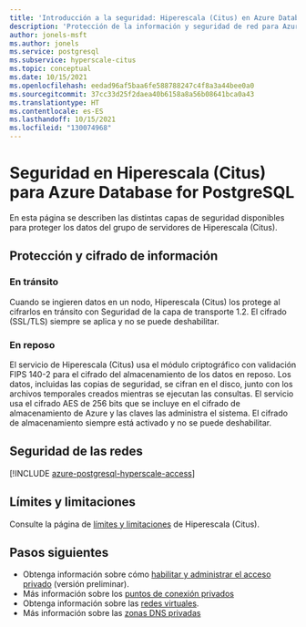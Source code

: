 ```yaml
---
title: 'Introducción a la seguridad: Hiperescala (Citus) en Azure Database for PostgreSQL'
description: 'Protección de la información y seguridad de red para Azure Database for PostgreSQL: Hiperescala (Citus).'
author: jonels-msft
ms.author: jonels
ms.service: postgresql
ms.subservice: hyperscale-citus
ms.topic: conceptual
ms.date: 10/15/2021
ms.openlocfilehash: eedad96af5baa6fe588788247c4f8a3a44bee0a0
ms.sourcegitcommit: 37cc33d25f2daea40b6158a8a56b08641bca0a43
ms.translationtype: HT
ms.contentlocale: es-ES
ms.lasthandoff: 10/15/2021
ms.locfileid: "130074968"
---
```

# <a name="security-in-azure-database-for-postgresql--hyperscale-citus"></a>Seguridad en Hiperescala (Citus) para Azure Database for PostgreSQL

En esta página se describen las distintas capas de seguridad disponibles para proteger los datos del grupo de servidores de Hiperescala (Citus). 

## <a name="information-protection-and-encryption"></a>Protección y cifrado de información

### <a name="in-transit"></a>En tránsito

Cuando se ingieren datos en un nodo, Hiperescala (Citus) los protege al cifrarlos en tránsito con Seguridad de la capa de transporte 1.2. El cifrado (SSL/TLS) siempre se aplica y no se puede deshabilitar.

### <a name="at-rest"></a>En reposo

El servicio de Hiperescala (Citus) usa el módulo criptográfico con validación FIPS 140-2 para el cifrado del almacenamiento de los datos en reposo. Los datos, incluidas las copias de seguridad, se cifran en el disco, junto con los archivos temporales creados mientras se ejecutan las consultas.
El servicio usa el cifrado AES de 256 bits que se incluye en el cifrado de almacenamiento de Azure y las claves las administra el sistema. El cifrado de almacenamiento siempre está activado y no se puede deshabilitar.

## <a name="network-security"></a>Seguridad de las redes

[!INCLUDE [azure-postgresql-hyperscale-access](../../includes/azure-postgresql-hyperscale-access.md)]

## <a name="limits-and-limitations"></a>Límites y limitaciones

Consulte la página de [límites y limitaciones](concepts-hyperscale-limits.md) de Hiperescala (Citus).

## <a name="next-steps"></a>Pasos siguientes

* Obtenga información sobre cómo [habilitar y administrar el acceso privado](howto-hyperscale-private-access.md) (versión preliminar).
* Más información sobre los [puntos de conexión privados](/azure/private-link/private-endpoint-overview)
* Obtenga información sobre las [redes virtuales](/azure/virtual-network/concepts-and-best-practices).
* Más información sobre las [zonas DNS privadas](/azure/dns/private-dns-overview)
